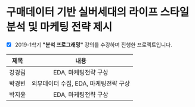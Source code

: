 # 구매데이터 기반 실버세대의 라이프 스타일 분석 및 마케팅 전략 제시

- [x] 2019-1학기 **"분석 프로그래밍"** 강의를 수강하며 진행한 프로젝트입니다.

|제목|내용|
|:---:|:---:|
|강경림|EDA, 마케팅전략 구상|
|박경빈|외부데이터 수집, EDA, 마케팅전략 구상|
|박지윤|EDA, 마케팅전략 구상|

